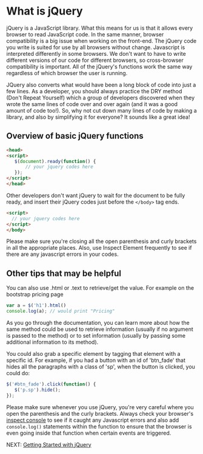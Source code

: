 # What is jQuery

jQuery is a JavaScript library. What this means for us is that it allows every browser to read JavaScript code. In the same manner, browser compatibility is a big issue when working on the front-end. The jQuery code you write is suited for use by all browsers without change. Javascript is interpreted differently in some browsers. We don't want to have to write different versions of our code for different browsers, so cross-browser compatibility is important. All of the jQuery's functions work the same way regardless of which browser the user is running.

JQuery also converts what would have been a long block of code into just a few lines. As a developer, you should always practice the DRY method (Don't Repeat Yourself) which a group of developers discovered when they wrote the same lines of code over and over again (and it was a good amount of code too!). So, why not cut down many lines of code by making a library, and also by simplifying it for everyone? It sounds like a great idea!

## Overview of basic jQuery functions

``` html
<head>
<script>
   $(document).ready(function() {
       // your jquery codes here
   });
</script>
</head>
```

Other developers don't want jQuery to wait for the document to be fully ready, and insert their jQuery codes just before the ```</body>``` tag ends.

``` html
<script>
  // your jquery codes here
</script>
</body>
```

Please make sure you're closing all the open parenthesis and curly brackets in all the appropriate places. Also, use Inspect Element frequently to see if there are any javascript errors in your codes.

## Other tips that may be helpful

You can also use .html or .text to retrieve/get the value.  For example on the bootstrap pricing page

```javascript
var a = $('h1').html()
console.log(a); // would print "Pricing"
```

As you go through the documentation, you can learn more about how the same method could be used to retrieve information (usually if no argument is passed to the method) or to set information (usually by passing some additional information to its method).

You could also grab a specific element by tagging that element with a specific id.  For example, if you had a button with an id of 'btn_fade' that hides all the paragraphs with a class of 'sp', when the button is clicked, you could do:

```javascript
$('#btn_fade').click(function() {
   $('p.sp').hide();
});
```

Please make sure whenever you use jQuery, you're very careful where you open the parenthesis and the curly brackets. Always check your browser's [inspect console](https://docs.microsoft.com/en-us/microsoft-edge/devtools-guide/console) to see if it caught any Javascript errors and also add `console.log()` statements within the function to ensure that the browser is even going inside that function when certain events are triggered.

NEXT: [Getting Started with jQuery](./getting_started_jquery.md)
